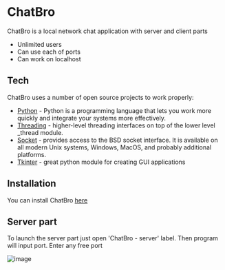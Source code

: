 # ChatBro

ChatBro is a local network chat application
with server and client parts

- Unlimited users
- Can use each of ports
- Can work on localhost
## Tech

ChatBro uses a number of open source projects to work properly:

- [Python] - Python is a programming language that lets you work more quickly and integrate your systems more effectively.
- [Threading] -  higher-level threading interfaces on top of the lower level _thread module.
- [Socket] - provides access to the BSD socket interface. It is available on all modern Unix systems, Windows, MacOS, and probably additional platforms.
- [Tkinter] - great python module for creating GUI applications

## Installation

You can install ChatBro [here]

## Server part

To launch the server part just open 'ChatBro - server' label.
Then program will input port.
Enter any free port

![image](https://user-images.githubusercontent.com/69617058/132984722-b622df55-dc56-4700-8da6-10d901a046bc.png)

[//]: # (These are reference links used in the body of this note and get stripped out when the markdown processor does its job. There is no need to format nicely because it shouldn't be seen. Thanks SO - http://stackoverflow.com/questions/4823468/store-comments-in-markdown-syntax)

   [Python]: <https://python.org>
   [Threading]: <https://docs.python.org/3/library/threading.html>
   [tkinter]: <https://docs.python.org/3/library/tkinter.html>
   [socket]: <https://docs.python.org/3/library/socket.html>
   [here]: <https://chatbro.tk>


